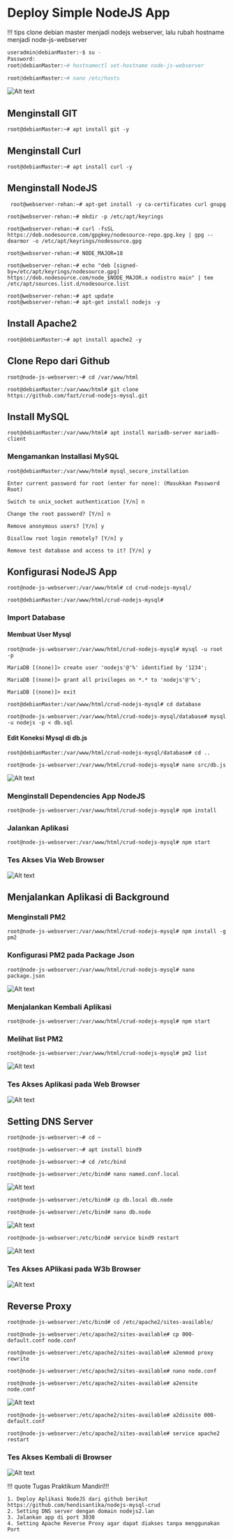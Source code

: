 # Deploy Simple NodeJS App

!!! tips 
    clone debian master menjadi nodejs webserver, lalu rubah hostname menjadi node-js-webserver

```py 
useradmin@debianMaster:~$ su -
Password:
root@debianMaster:~# hostnamectl set-hostname node-js-webserver

root@debianMaster:~# nano /etc/hosts
```
![Alt text](image.png)

## Menginstall GIT
```
root@debianMaster:~# apt install git -y
```
## Menginstall Curl
```
root@debianMaster:~# apt install curl -y
```


## Menginstall NodeJS

```
 root@webserver-rehan:~# apt-get install -y ca-certificates curl gnupg

```
```
root@webserver-rehan:~# mkdir -p /etc/apt/keyrings
```

```
root@webserver-rehan:~# curl -fsSL https://deb.nodesource.com/gpgkey/nodesource-repo.gpg.key | gpg --dearmor -o /etc/apt/keyrings/nodesource.gpg

```
```
root@webserver-rehan:~# NODE_MAJOR=18
```

```
root@webserver-rehan:~# echo "deb [signed-by=/etc/apt/keyrings/nodesource.gpg] https://deb.nodesource.com/node_$NODE_MAJOR.x nodistro main" | tee /etc/apt/sources.list.d/nodesource.list
```
```
root@webserver-rehan:~# apt update
root@webserver-rehan:~# apt-get install nodejs -y
```

## Install Apache2
```
root@debianMaster:~# apt install apache2 -y
```

## Clone Repo dari Github

```
root@node-js-webserver:~# cd /var/www/html
```
```
root@debianMaster:/var/www/html# git clone https://github.com/fazt/crud-nodejs-mysql.git
```
## Install MySQL

```
root@debianMaster:/var/www/html# apt install mariadb-server mariadb-client
```
### Mengamankan Installasi MySQL

```
root@debianMaster:/var/www/html# mysql_secure_installation 
```

```
Enter current password for root (enter for none): (Masukkan Password Root)

Switch to unix_socket authentication [Y/n] n

Change the root password? [Y/n] n

Remove anonymous users? [Y/n] y

Disallow root login remotely? [Y/n] y

Remove test database and access to it? [Y/n] y
```

## Konfigurasi NodeJS App
```
root@node-js-webserver:/var/www/html# cd crud-nodejs-mysql/
```
```
root@debianMaster:/var/www/html/crud-nodejs-mysql#
```

### Import Database

#### Membuat User Mysql

```
root@node-js-webserver:/var/www/html/crud-nodejs-mysql# mysql -u root -p
```
```
MariaDB [(none)]> create user 'nodejs'@'%' identified by '1234';

MariaDB [(none)]> grant all privileges on *.* to 'nodejs'@'%';

MariaDB [(none)]> exit
```

```
root@debianMaster:/var/www/html/crud-nodejs-mysql# cd database
```
```
root@node-js-webserver:/var/www/html/crud-nodejs-mysql/database# mysql -u nodejs -p < db.sql
```

#### Edit Koneksi Mysql di db.js

```
root@debianMaster:/var/www/html/crud-nodejs-mysql/database# cd ..
```
```
root@node-js-webserver:/var/www/html/crud-nodejs-mysql# nano src/db.js
```
![Alt text](image-1.png)
### Menginstall Dependencies App NodeJS

```
root@node-js-webserver:/var/www/html/crud-nodejs-mysql# npm install
```

### Jalankan Aplikasi

```
root@node-js-webserver:/var/www/html/crud-nodejs-mysql# npm start
```
### Tes Akses Via Web Browser
![Alt text](image-2.png)

## Menjalankan Aplikasi di Background

### Menginstall PM2

```
root@node-js-webserver:/var/www/html/crud-nodejs-mysql# npm install -g pm2
```

### Konfigurasi PM2 pada Package Json

```
root@node-js-webserver:/var/www/html/crud-nodejs-mysql# nano package.json
```
![Alt text](image-3.png)

### Menjalankan Kembali Aplikasi

```
root@node-js-webserver:/var/www/html/crud-nodejs-mysql# npm start
```
### Melihat list PM2

```
root@node-js-webserver:/var/www/html/crud-nodejs-mysql# pm2 list
```
![Alt text](image-4.png)

### Tes Akses Aplikasi pada Web Browser
![Alt text](image-5.png)

## Setting DNS Server

``` 
root@node-js-webserver:~# cd ~

root@node-js-webserver:~# apt install bind9

root@node-js-webserver:~# cd /etc/bind

root@node-js-webserver:/etc/bind# nano named.conf.local
```
![Alt text](image-6.png)

```
root@node-js-webserver:/etc/bind# cp db.local db.node  

root@node-js-webserver:/etc/bind# nano db.node
```
![Alt text](image-7.png)

```
root@node-js-webserver:/etc/bind# service bind9 restart
```
![Alt text](image-8.png)
### Tes Akses APlikasi pada W3b Browser

![Alt text](image-9.png)

## Reverse Proxy

```
root@node-js-webserver:/etc/bind# cd /etc/apache2/sites-available/

root@node-js-webserver:/etc/apache2/sites-available# cp 000-default.conf node.conf

root@node-js-webserver:/etc/apache2/sites-available# a2enmod proxy rewrite

root@node-js-webserver:/etc/apache2/sites-available# nano node.conf

root@node-js-webserver:/etc/apache2/sites-available# a2ensite node.conf
```
![Alt text](image-10.png)

```
root@node-js-webserver:/etc/apache2/sites-available# a2dissite 000-default.conf

root@node-js-webserver:/etc/apache2/sites-available# service apache2 restart
```

### Tes Akses Kembali di Browser

![Alt text](image-11.png)

!!! quote
    Tugas Praktikum Mandiri!!!

    1. Deploy Aplikasi NodeJS dari github berikut https://github.com/hendisantika/nodejs-mysql-crud
    2. Setting DNS server dengan domain nodejs2.lan  
    3. Jalankan app di port 3030  
    4. Setting Apache Reverse Proxy agar dapat diakses tanpa menggunakan Port

